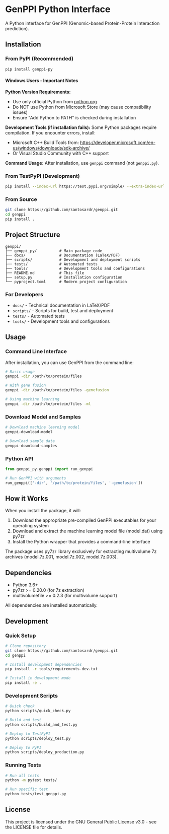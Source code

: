 # GenPPI Python Interface

A Python interface for GenPPI (Genomic-based Protein-Protein Interaction prediction).

## Installation

### From PyPI (Recommended)
```bash
pip install genppi-py
```

#### Windows Users - Important Notes

**Python Version Requirements:**
- Use only official Python from [python.org](https://www.python.org/downloads/)
- Do NOT use Python from Microsoft Store (may cause compatibility issues)
- Ensure "Add Python to PATH" is checked during installation

**Development Tools (if installation fails):**
Some Python packages require compilation. If you encounter errors, install:
- Microsoft C++ Build Tools from: https://developer.microsoft.com/en-us/windows/downloads/sdk-archive/
- Or Visual Studio Community with C++ support

**Command Usage:**
After installation, use `genppi` command (not `genppi.py`).

### From TestPyPI (Development)
```bash
pip install --index-url https://test.pypi.org/simple/ --extra-index-url https://pypi.org/simple/ genppi-py
```

### From Source
```bash
git clone https://github.com/santosardr/genppi.git
cd genppi
pip install .
```

## Project Structure

```
genppi/
├── genppi_py/          # Main package code
├── docs/               # Documentation (LaTeX/PDF)
├── scripts/            # Development and deployment scripts
├── tests/              # Automated tests
├── tools/              # Development tools and configurations
├── README.md           # This file
├── setup.py            # Installation configuration
└── pyproject.toml      # Modern project configuration
```

### For Developers

- `docs/` - Technical documentation in LaTeX/PDF
- `scripts/` - Scripts for build, test and deployment
- `tests/` - Automated tests
- `tools/` - Development tools and configurations

## Usage

### Command Line Interface

After installation, you can use GenPPI from the command line:

```bash
# Basic usage
genppi -dir /path/to/protein/files

# With gene fusion
genppi -dir /path/to/protein/files -genefusion

# Using machine learning
genppi -dir /path/to/protein/files -ml
```

### Download Model and Samples

```bash
# Download machine learning model
genppi-download-model

# Download sample data
genppi-download-samples
```

### Python API

```python
from genppi_py.genppi import run_genppi

# Run GenPPI with arguments
run_genppi(['-dir', '/path/to/protein/files', '-genefusion'])
```

## How it Works

When you install the package, it will:

1. Download the appropriate pre-compiled GenPPI executables for your operating system
2. Download and extract the machine learning model file (model.dat) using py7zr
3. Install the Python wrapper that provides a command-line interface

The package uses py7zr library exclusively for extracting multivolume 7z archives (model.7z.001, model.7z.002, model.7z.003).

## Dependencies

- Python 3.6+
- py7zr >= 0.20.0 (for 7z extraction)
- multivolumefile >= 0.2.3 (for multivolume support)

All dependencies are installed automatically.

## Development

### Quick Setup

```bash
# Clone repository
git clone https://github.com/santosardr/genppi.git
cd genppi

# Install development dependencies
pip install -r tools/requirements-dev.txt

# Install in development mode
pip install -e .
```

### Development Scripts

```bash
# Quick check
python scripts/quick_check.py

# Build and test
python scripts/build_and_test.py

# Deploy to TestPyPI
python scripts/deploy_test.py

# Deploy to PyPI
python scripts/deploy_production.py
```

### Running Tests

```bash
# Run all tests
python -m pytest tests/

# Run specific test
python tests/test_genppi.py
```

## License

This project is licensed under the GNU General Public License v3.0 - see the LICENSE file for details.